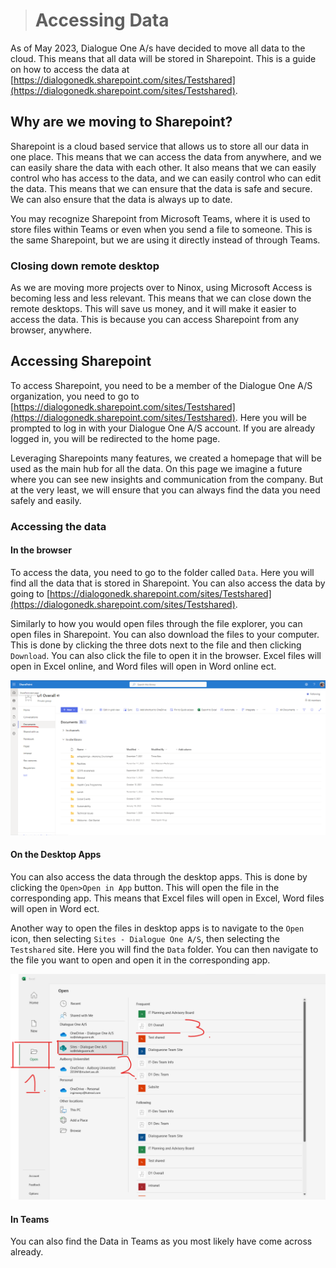 > # Accessing Data

As of May 2023, Dialogue One A/s have decided to move all data to the cloud. This means that all data will be stored in Sharepoint. This is a guide on how to access the data at [https://dialogonedk.sharepoint.com/sites/Testshared](https://dialogonedk.sharepoint.com/sites/Testshared).

## Why are we moving to Sharepoint?

Sharepoint is a cloud based service that allows us to store all our data in one place. This means that we can access the data from anywhere, and we can easily share the data with each other. It also means that we can easily control who has access to the data, and we can easily control who can edit the data. This means that we can ensure that the data is safe and secure. We can also ensure that the data is always up to date.

You may recognize Sharepoint from Microsoft Teams, where it is used to store files within Teams or even when you send a file to someone. This is the same Sharepoint, but we are using it directly instead of through Teams.

### Closing down remote desktop

As we are moving more projects over to Ninox, using Microsoft Access is becoming less and less relevant. This means that we can close down the remote desktops. This will save us money, and it will make it easier to access the data. This is because you can access Sharepoint from any browser, anywhere.

## Accessing Sharepoint

To access Sharepoint, you need to be a member of the Dialogue One A/S organization, you need to go to [https://dialogonedk.sharepoint.com/sites/Testshared](https://dialogonedk.sharepoint.com/sites/Testshared). Here you will be prompted to log in with your Dialogue One A/S account. If you are already logged in, you will be redirected to the home page.

Leveraging Sharepoints many features, we created a homepage that will be used as the main hub for all the data. On this page we imagine a future where you can see new insights and communication from the company. But at the very least, we will ensure that you can always find the data you need safely and easily.

### Accessing the data

#### In the browser

To access the data, you need to go to the folder called `Data`. Here you will find all the data that is stored in Sharepoint. You can also access the data by going to [https://dialogonedk.sharepoint.com/sites/Testshared](https://dialogonedk.sharepoint.com/sites/Testshared).

Similarly to how you would open files through the file explorer, you can open files in Sharepoint. You can also download the files to your computer. This is done by clicking the three dots next to the file and then clicking `Download`. You can also click the file to open it in the browser. Excel files will open in Excel online, and Word files will open in Word online ect.

![Open in app](../images/sharepoint.png)

#### On the Desktop Apps

You can also access the data through the desktop apps. This is done by clicking the `Open>Open in App` button. This will open the file in the corresponding app. This means that Excel files will open in Excel, Word files will open in Word ect.

Another way to open the files in desktop apps is to navigate to the `Open` icon, then selecting `Sites - Dialogue One A/S`, then selecting the `Testshared` site. Here you will find the `Data` folder. You can then navigate to the file you want to open and open it in the corresponding app.

![Open in app](../images/open_files_from_sites.png)

#### In Teams

You can also find the Data in Teams as you most likely have come across already.
